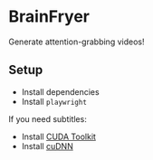 # BrainFryer
Generate attention-grabbing videos!

## Setup

- Install dependencies
- Install `playwright`

If you need subtitles:

- Install [CUDA Toolkit](https://developer.nvidia.com/cuda-downloads)
- Install [cuDNN](https://developer.nvidia.com/cudnn)

